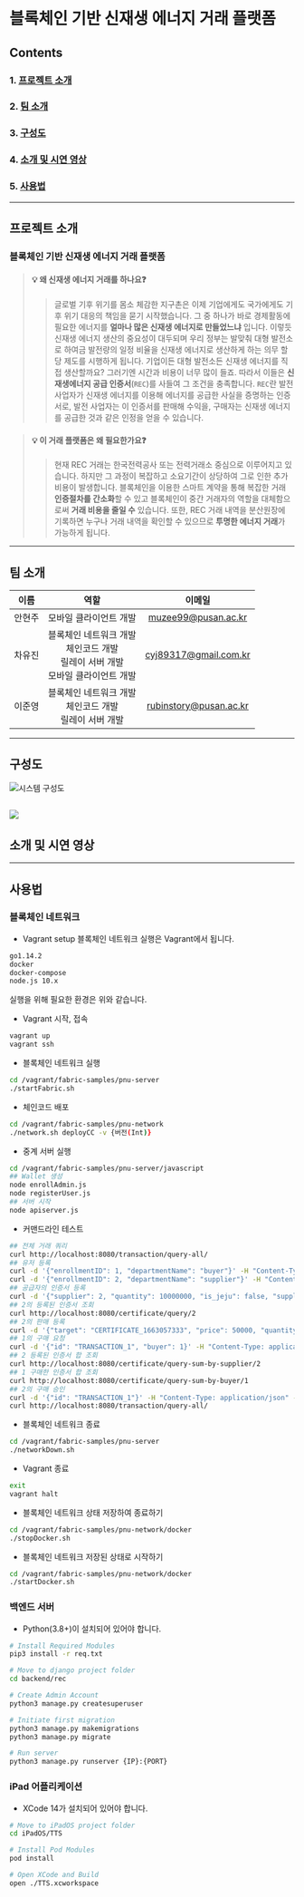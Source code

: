 # 블록체인 기반 신재생 에너지 거래 플랫폼
## Contents
### 1. [프로젝트 소개](#프로젝트-소개)
### 2. [팀 소개](#팀-소개)
### 3. [구성도](#구성도)
### 4. [소개 및 시연 영상](#소개-및-시연-영상)
### 5. [사용법](#사용법)
--- 
## 프로젝트 소개
### 블록체인 기반 신재생 에너지 거래 플랫폼
> #### 💡 왜 신재생 에너지 거래를 하나요❓
>> 글로벌 기후 위기를 몸소 체감한 지구촌은 이제 기업에게도 국가에게도 기후 위기 대응의 책임을 묻기 시작했습니다. 그 중 하나가 바로 경제활동에 필요한 에너지를 **얼마나 많은 신재생 에너지로 만들었느냐** 입니다. 이렇듯 신재생 에너지 생산의 중요성이 대두되며 우리 정부는 발맞춰 대형 발전소로 하여금 발전량의 일정 비율을 신재생 에너지로 생산하게 하는 의무 할당 제도를 시행하게 됩니다. 기업이든 대형 발전소든 신재생 에너지를 직접 생산할까요? 그러기엔 시간과 비용이 너무 많이 들죠. 따라서 이들은 **신재생에너지 공급 인증서**(`REC`)를 사들여 그 조건을 충족합니다. `REC`란 발전 사업자가 신재생 에너지를 이용해 에너지를 공급한 사실을 증명하는 인증서로, 발전 사업자는 이 인증서를 판매해 수익을, 구매자는 신재생 에너지를 공급한 것과 같은 인정을 얻을 수 있습니다.

> #### 💡 이 거래 플랫폼은 왜 필요한가요❓
>> 현재 REC 거래는 한국전력공사 또는 전력거래소 중심으로 이루어지고 있습니다. 하지만 그 과정이 복잡하고 소요기간이 상당하여 그로 인한 추가 비용이 발생합니다. 블록체인을 이용한 스마트 계약을 통해 복잡한 거래 **인증절차를 간소화**할 수 있고 블록체인이 중간 거래자의 역할을 대체함으로써 **거래 비용을 줄일 수** 있습니다. 또한, REC 거래 내역을 분산원장에 기록하면 누구나 거래 내역을 확인할 수 있으므로 **투명한 에너지 거래**가 가능하게 됩니다.
----
## 팀 소개
|이름|역할|이메일|
|:--:|:--:|:--:|
|안현주|모바일 클라이언트 개발|muzee99@pusan.ac.kr|
|차유진|블록체인 네트워크 개발<br>체인코드 개발<br>릴레이 서버 개발<br>모바일 클라이언트 개발|cyj89317@gmail.com.kr|
|이준영|블록체인 네트워크 개발<br>체인코드 개발<br>릴레이 서버 개발|rubinstory@pusan.ac.kr|

---
## 구성도
![시스템 구성도](https://user-images.githubusercontent.com/54929223/195744674-d6958417-26ea-484c-bc5f-ac47afd9bdd3.png)

![](https://user-images.githubusercontent.com/54929223/195744444-7b67cd4d-e589-4225-aa03-fdb32698030f.png)
---
## 소개 및 시연 영상
<!-- [![](썸네일url)](영상url) -->

---
## 사용법
### 블록체인 네트워크
- Vagrant setup
블록체인 네트워크 실행은 Vagrant에서 됩니다.
```bash
go1.14.2
docker
docker-compose
node.js 10.x
```
실행을 위해 필요한 환경은 위와 같습니다.
- Vagrant 시작, 접속
```bash
vagrant up
vagrant ssh
```
- 블록체인 네트워크 실행
```bash
cd /vagrant/fabric-samples/pnu-server
./startFabric.sh
```
- 체인코드 배포
```bash
cd /vagrant/fabric-samples/pnu-network
./network.sh deployCC -v {버전(Int)}
```
- 중계 서버 실행
```bash
cd /vagrant/fabric-samples/pnu-server/javascript
## Wallet 생성
node enrollAdmin.js
node registerUser.js
## 서버 시작
node apiserver.js
```
- 커맨드라인 테스트
```bash
## 전체 거래 쿼리
curl http://localhost:8080/transaction/query-all/
## 유저 등록
curl -d '{"enrollmentID": 1, "departmentName": "buyer"}' -H "Content-Type: application/json" -X POST http://localhost:8080/register/
curl -d '{"enrollmentID": 2, "departmentName": "supplier"}' -H "Content-Type: application/json" -X POST http://localhost:8080/register/
## 공급자의 인증서 등록
curl -d '{"supplier": 2, "quantity": 10000000, "is_jeju": false, "supply_date": 1, "expire_date": 3}' -H "Content-Type: application/json" -X POST http://localhost:8080/certificate/register/
## 2의 등록된 인증서 조회
curl http://localhost:8080/certificate/query/2
## 2의 판매 등록
curl -d '{"target": "CERTIFICATE_1663057333", "price": 50000, "quantity": 100, "supplier": "2"}' -H "Content-Type: application/json" -X POST http://localhost:8080/transaction/create/
## 1의 구매 요청
curl -d '{"id": "TRANSACTION_1", "buyer": 1}' -H "Content-Type: application/json" -X POST http://localhost:8080/transaction/execute/
## 2 등록된 인증서 합 조회
curl http://localhost:8080/certificate/query-sum-by-supplier/2
## 1 구매한 인증서 합 조회
curl http://localhost:8080/certificate/query-sum-by-buyer/1
## 2의 구매 승인
curl -d '{"id": "TRANSACTION_1"}' -H "Content-Type: application/json" -X POST http://localhost:8080/transaction/approve/
curl http://localhost:8080/transaction/query-all/
```
- 블록체인 네트워크 종료
```bash
cd /vagrant/fabric-samples/pnu-server
./networkDown.sh
```
- Vagrant 종료
```bash
exit
vagrant halt
```
- 블록체인 네트워크 상태 저장하여 종료하기
```bash
cd /vagrant/fabric-samples/pnu-network/docker
./stopDocker.sh
```
- 블록체인 네트워크 저장된 상태로 시작하기
```bash
cd /vagrant/fabric-samples/pnu-network/docker
./startDocker.sh
```
### 백엔드 서버
- Python(3.8+)이 설치되어 있어야 합니다.

```bash
# Install Required Modules
pip3 install -r req.txt

# Move to django project folder
cd backend/rec

# Create Admin Account
python3 manage.py createsuperuser

# Initiate first migration
python3 manage.py makemigrations
python3 manage.py migrate

# Run server
python3 manage.py runserver {IP}:{PORT}
```
### iPad 어플리케이션
- XCode 14가 설치되어 있어야 합니다.
```bash
# Move to iPadOS project folder
cd iPadOS/TTS

# Install Pod Modules
pod install

# Open XCode and Build
open ./TTS.xcworkspace
```